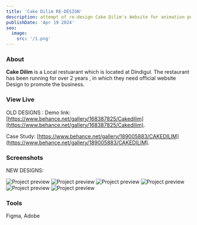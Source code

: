 ```yaml
---
title: 'Cake Dilim RE-DESIGN'
description: attempt of re-design Cake Dilim's Website for animation purposes.
publishDate: 'Apr 19 2024'
seo:
  image:
    src: '/1.png'
---
```




### About

**Cake Dilim** is a Local restuarant which is located at Dindigul. The restaurant has been running for over 2 years , in which they need official website Design to promote the business.

### View Live

OLD DESIGNS : 
Demo link:
[https://www.behance.net/gallery/168387825/Cakedilim](https://www.behance.net/gallery/168387825/Cakedilim).

Case Study:
[https://www.behance.net/gallery/189005883/CAKEDILIM](https://www.behance.net/gallery/189005883/CAKEDILIM).


### Screenshots
NEW DESIGNS: 


![Project preview](/1.png)
![Project preview](/2.png)
![Project preview](/3.png)
![Project preview](/4.png)
![Project preview](/8.png)
![Project preview](/9.png)
### Tools

Figma, Adobe


